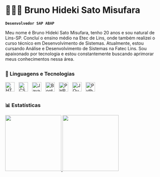 # 👨🏻‍💻 Bruno Hideki Sato Misufara

**`Desenvolvedor SAP ABAP`**

Meu nome é Bruno Hideki Sato Misufara, tenho 20 anos e sou natural de Lins-SP. Concluí o ensino médio na Etec de Lins, onde também realizei o curso técnico em Desenvolvimento de Sistemas. Atualmente, estou cursando Análise e Desenvolvimento de Sistemas na Fatec Lins. Sou apaixonado por tecnologia e estou constantemente buscando aprimorar meus conhecimentos nessa área.

## <!-- Quebra Linha com uma linha horizontal -->

### 🤖 Linguagens e Tecnologias

<img 
    align="left" 
    alt="HTML"
    title="HTML" 
    width="30px" 
    style="padding-right: 10px;" 
    src="https://cdn.jsdelivr.net/gh/devicons/devicon@latest/icons/html5/html5-original.svg" 
/>
<img 
    align="left" 
    alt="CSS" 
    title="CSS"
    width="30px" 
    style="padding-right: 10px;" 
    src="https://cdn.jsdelivr.net/gh/devicons/devicon@latest/icons/css3/css3-original.svg" 
/>
<img 
    align="left" 
    alt="JavaScript" 
    title="JavaScript"
    width="30px" 
    style="padding-right: 10px;" 
    src="https://cdn.jsdelivr.net/gh/devicons/devicon@latest/icons/javascript/javascript-original.svg" 
/>
<img 
    align="left" 
    alt="Bootstrap"
    title="Bootstrap" 
    width="30px" 
    style="padding-right: 10px;" 
    src="https://cdn.jsdelivr.net/gh/devicons/devicon@latest/icons/bootstrap/bootstrap-original.svg" 
/>
<img 
    align="left" 
    alt="PHP" 
    title="PHP"
    width="30px" 
    style="padding-right: 10px;" 
    src="https://cdn.jsdelivr.net/gh/devicons/devicon@latest/icons/php/php-original.svg" 
/>
<img 
    align="left" 
    alt="JQuery" 
    title="JQuery"
    width="30px" 
    style="padding-right: 10px;" 
    src="https://cdn.jsdelivr.net/gh/devicons/devicon@latest/icons/jquery/jquery-original.svg" 
/>
<img 
    align="left" 
    alt="Python" 
    title="Python"
    width="30px" 
    style="padding-right: 10px;" 
    src="https://cdn.jsdelivr.net/gh/devicons/devicon@latest/icons/python/python-original.svg" 
/>

<br/>
<br/>

## <!-- Quebra Linha com uma linha horizontal -->

### 📊 Estatísticas

<!-- Códigos para os status -->
<p>
    <a href="https://github.com/Hideki515">
        <!-- Quadro de linguagens mais utilizadas -->
        <img loading="lazy" height="180em" src="https://github-readme-stats.vercel.app/api/top-langs/?username=Hideki515&layout=compact&langs_count=7&theme=midnight-purple"/>
        <!-- Quadro de Commits -->
        <img loading="lazy" height="180em" src="https://github-readme-stats.vercel.app/api?username=Hideki515&show_icons=true&theme=midnight-purple&include_all_commits=true&count_private=true"/>
</p>
